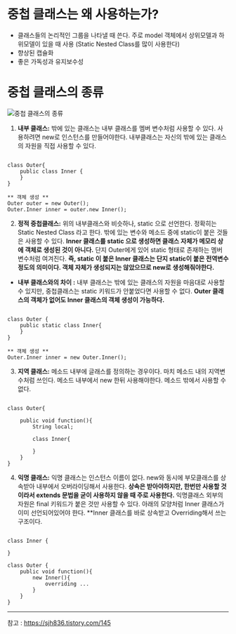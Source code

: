 중첩 클래스는 왜 사용하는가?
=
-	클래스들의 논리적인 그룹을 나타낼 때 쓴다. 주로 model 객체에서 상위모델과 하위모델이 있을 때 사용 (Static Nested Class를 많이 사용한다)
-	향상된 캡슐화
-	좋은 가독성과 유지보수성

중첩 클래스의 종류
=
![중첩 클래스의 종류](https://img1.daumcdn.net/thumb/R1920x0/?fname=http://cfile5.uf.tistory.com/image/99DA873B5AC20B79183F1C)

1. **내부 클래스:** 밖에 있는 클래스는 내부 클래스를 멤버 변수처럼 사용할 수 있다. 사용하려면 new로 인스턴스를 만들어야한다. 내부클래스는 자신의 밖에 있는 클래스의 자원을 직접 사용할 수 있다.

~~~

class Outer{
	public class Inner {
	}
}

** 객체 생성 **
Outer outer = new Outer();
Outer.Inner inner = outer.new Inner();

~~~


2. **정적 중첩클래스:** 위의 내부클래스와 비슷하나, static 으로 선언한다. 정확히는 Static Nested Class 라고 한다. 밖에 있는 변수와 메소드 중에 static이 붙은 것들은 사용할 수 있다. **Inner 클래스를 static 으로 생성하면 클래스 자체가 메모리 상에 객체로 생성된 것이 아니다.** 단지 Outer에게 있어 static 형태로 존재하는 멤버 변수처럼 여겨진다. **즉, static 이 붙은 Inner 클래스는 단지 static이 붙은 전역변수 정도의 의미이다. 객체 자체가 생성되지는 않았으므로 new로 생성해줘야한다.**

-	**내부 클래스와의 차이 :** 내부 클래스는 밖에 있는 클래스의 자원을 마음대로 사용할 수 있지만, 중첩클래스는 static 키워드가 안붙었다면 사용할 수 없다. **Outer 클래스의 객체가 없어도 Inner 클래스의 객체 생성이 가능하다.**

~~~

class Outer {
	public static class Inner{
	}
}

** 객체 생성 **
Outer.Inner inner = new Outer.Inner();

~~~


3. **지역 클래스:** 메소드 내부에 글래스를 정의하는 경우이다. 마치 메소드 내의 지역변수처럼 쓰인다. 메소드 내부에서 new 한뒤 사용해야한다. 메소드 밖에서 사용할 수 없다.

~~~

class Outer{
	
	public void function(){
		String local;
		
		class Inner{
		
		}
	}
}
~~~

4. **익명 클래스:** 익명 클래스는 인스턴스 이름이 없다. new와 동시에 부모클래스를 상속받아 내부에서 오버라이딩해서 사용한다. **상속은 받아야하지만, 한번만 사용할 것이라서 extends 문법을 굳이 사용하지 않을 때 주로 사용한다.** 익명클래스 외부의 자원은 final 키워드가 붙은 것만 사용할 수 있다. 아래의 모양처럼 Inner 클래스가 이미 선언되어있어야 한다. **Inner 클래스를 바로 상속받고 Overriding해서 쓰는 구조이다.

~~~

class Inner {
	
}

class Outer {
	public void function(){
		new Inner(){
			overriding ...
		}
	}
}
~~~


------
참고 : https://sjh836.tistory.com/145
<!--stackedit_data:
eyJoaXN0b3J5IjpbLTMwMjEyODY5OF19
-->